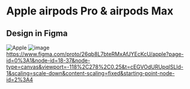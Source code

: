 # Apple airpods Pro & airpods Max
## Design in Figma
![Apple](https://github.com/user-attachments/assets/2220b3dc-a262-45f5-9aa4-267ad49933cb)
![image](https://github.com/user-attachments/assets/b5702e18-2147-408d-a1a9-95008a635dd8)
https://www.figma.com/proto/26qb8L7bteRMxAfJYEcKcU/apple?page-id=0%3A1&node-id=18-37&node-type=canvas&viewport=-118%2C278%2C0.25&t=cEGVOdURUpqISLld-1&scaling=scale-down&content-scaling=fixed&starting-point-node-id=2%3A4
